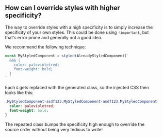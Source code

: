 ## How can I override styles with higher specificity?

The way to override styles with a high specificity is to simply increase the specificity of your own styles. This could be done using `!important`, but that's error prone and generally not a good idea.

We recommend the following technique:

```js
const MyStyledComponent = styled(AlreadyStyledComponent)`
  &&& {
    color: palevioletred;
    font-weight: bold;
  }
`
```

Each `&` gets replaced with the generated class, so the injected CSS then looks like this:

```css
.MyStyledComponent-asdf123.MyStyledComponent-asdf123.MyStyledComponent-asdf123 {
  color: palevioletred;
  font-weight: bold;
}
```

The repeated class bumps the specificity high enough to override the source order without being very tedious to write!
